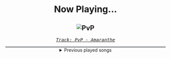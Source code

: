 <div align="center"> 
<h1>Now Playing...</h1>

![PvP](https://i.scdn.co/image/ab67616d00001e0296cf9dd31eb0ce6a4ae1a6bd)
--
_<samp><a href="https://open.spotify.com/track/46HFTyFqLMzSye98Arqa98">Track: PvP - Amaranthe</a></samp>_

<div style="border: 1px #4B5054 solid"></div>
<details>
  <summary>
    Previous played songs
  </summary>
  <table>
    <thead>
      <tr>
        <th>
          Artist
        </th>
        <th>
          Song
        </th>
        <th>
          Link
        </th>
      </tr>
    </thead>
    <tbody>
      <tr><td>Amaranthe</td><td>PvP</td><td><a href="https://open.spotify.com/track/46HFTyFqLMzSye98Arqa98">https://open.spotify.com/track/46HFTyFqLMzSye98Arqa98</a></td></tr><tr><td>Pentakill</td><td>Predator</td><td><a href="https://open.spotify.com/track/5yGvW9W8yte5ChMcIAwb0m">https://open.spotify.com/track/5yGvW9W8yte5ChMcIAwb0m</a></td></tr><tr><td>Terror Universal</td><td>Spines</td><td><a href="https://open.spotify.com/track/4IzJ0l8WtYShfrugqVMKMj">https://open.spotify.com/track/4IzJ0l8WtYShfrugqVMKMj</a></td></tr><tr><td>Sabaton</td><td>Templars</td><td><a href="https://open.spotify.com/track/1OtLNenkGkCDsVLGCgMtpj">https://open.spotify.com/track/1OtLNenkGkCDsVLGCgMtpj</a></td></tr><tr><td>10 Years</td><td>The Optimist</td><td><a href="https://open.spotify.com/track/55ET0bFCVKpGJOXATqLe0x">https://open.spotify.com/track/55ET0bFCVKpGJOXATqLe0x</a></td></tr><tr><td>KILL KARL</td><td>I'M A METALHEAD, BITCH!</td><td><a href="https://open.spotify.com/track/38ENlrQMSdDpCBZq7T6xcH">https://open.spotify.com/track/38ENlrQMSdDpCBZq7T6xcH</a></td></tr><tr><td>Gloryhammer</td><td>Angus Mcfife</td><td><a href="https://open.spotify.com/track/1jSQRvpQYPcIKt67fc5Npv">https://open.spotify.com/track/1jSQRvpQYPcIKt67fc5Npv</a></td></tr><tr><td>Brothers of Metal</td><td>Prophecy of Ragnarök</td><td><a href="https://open.spotify.com/track/4kpWVGdFjBSoCkIcHVlTqn">https://open.spotify.com/track/4kpWVGdFjBSoCkIcHVlTqn</a></td></tr><tr><td>Sabaton</td><td>82nd All the Way</td><td><a href="https://open.spotify.com/track/4zvXVO0SrMYIMHVGdOm0DA">https://open.spotify.com/track/4zvXVO0SrMYIMHVGdOm0DA</a></td></tr><tr><td>Five Finger Death Punch</td><td>AfterLife</td><td><a href="https://open.spotify.com/track/40gGeC397vLmz4eETZDSrG">https://open.spotify.com/track/40gGeC397vLmz4eETZDSrG</a></td></tr><tr><td>Sabaton</td><td>Ghost Division</td><td><a href="https://open.spotify.com/track/1MoEyYsa9Y0FvApwLskO1l">https://open.spotify.com/track/1MoEyYsa9Y0FvApwLskO1l</a></td></tr><tr><td>Sabaton</td><td>Soldier of Heaven</td><td><a href="https://open.spotify.com/track/2c03eSv5IkwbDty49pKg1L">https://open.spotify.com/track/2c03eSv5IkwbDty49pKg1L</a></td></tr><tr><td>Amaranthe</td><td>Fearless</td><td><a href="https://open.spotify.com/track/3nOOZwg5oYZQI86kPeEYrS">https://open.spotify.com/track/3nOOZwg5oYZQI86kPeEYrS</a></td></tr><tr><td>The Funeral Portrait</td><td>Holy Water (feat. Ivan Moody of Five Finger Death Punch)</td><td><a href="https://open.spotify.com/track/0cFJWQ1cFH1e6BdtBHiHPl">https://open.spotify.com/track/0cFJWQ1cFH1e6BdtBHiHPl</a></td></tr><tr><td>Equilibrium</td><td>Tornado</td><td><a href="https://open.spotify.com/track/2eMmLcLPqArGz5c63MUwvu">https://open.spotify.com/track/2eMmLcLPqArGz5c63MUwvu</a></td></tr><tr><td>Device</td><td>Out of Line (feat. Serj Tankian & Terry "Geezer" Butler)</td><td><a href="https://open.spotify.com/track/78yu97GbU9MoEx5c9RiB5p">https://open.spotify.com/track/78yu97GbU9MoEx5c9RiB5p</a></td></tr><tr><td>Any Given Sin</td><td>Insidious</td><td><a href="https://open.spotify.com/track/3QwPQeAit6GIGzwohisWir">https://open.spotify.com/track/3QwPQeAit6GIGzwohisWir</a></td></tr><tr><td>Sabaton</td><td>Shiroyama</td><td><a href="https://open.spotify.com/track/2aL4Dr516WsEswstjfnyYr">https://open.spotify.com/track/2aL4Dr516WsEswstjfnyYr</a></td></tr><tr><td>Pentakill</td><td>Conqueror</td><td><a href="https://open.spotify.com/track/4EUVF9U6yBUOz97cIyFhar">https://open.spotify.com/track/4EUVF9U6yBUOz97cIyFhar</a></td></tr><tr><td>Pentakill</td><td>Last Whisper</td><td><a href="https://open.spotify.com/track/5CqRnqaQI4cg4KStMa7XQO">https://open.spotify.com/track/5CqRnqaQI4cg4KStMa7XQO</a></td></tr>
    </tbody>
  </table>
</details>

</div>
